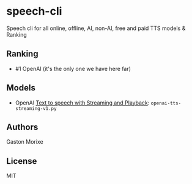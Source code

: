 # speech-cli
Speech cli for all online, offline, AI, non-AI, free and paid  TTS models & Ranking

## Ranking 

- #1 OpenAI (it's the only one we have here far)

## Models

- OpenAI [Text to speech with Streaming and Playback](https://platform.openai.com/docs/guides/text-to-speech): `openai-tts-streaming-v1.py`

## Authors
Gaston Morixe

## License
MIT
